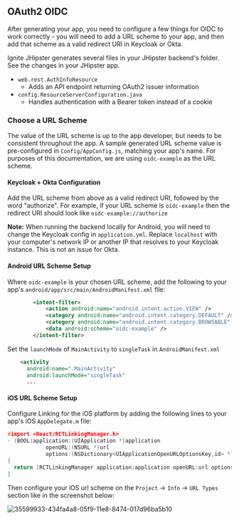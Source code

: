 ## OAuth2 OIDC

After generating your app, you need to configure a few things for OIDC to work correctly - you will need to add a URL 
scheme to your app, and then add that scheme as a valid redirect URI in Keycloak or Okta.


Ignite JHipster generates several files in your JHipster backend's folder.  See the changes in your JHipster app.
- `web.rest.AuthInfoResource`
  - Adds an API endpoint returning OAuth2 issuer information
- `config.ResourceServerConfiguration.java` 
  - Handles authentication with a Bearer token instead of a cookie
   
   
### Choose a URL Scheme
The value of the URL scheme is up to the app developer, but needs to be consistent throughout the app.  A sample generated URL scheme value is pre-configured in 
`Config/AppConfig.js`,  matching your app's name.  For purposes of this documentation, we are using `oidc-example` as the URL scheme.


#### Keycloak + Okta Configuration
Add the URL scheme from above as a valid redirect URI, followed by the word "authorize".  For example, if your URL scheme is `oidc-example` then the redirect URI
 should look like `oidc-example://authorize`

**Note:** When running the backend locally for Android, you will need to change the Keycloak config in `application.yml`.  Replace `localhost` with your computer's network IP or another IP that resolves to your Keycloak instance.  This is not an issue for Okta.

#### Android URL Scheme Setup
Where `oidc-example` is your chosen URL scheme, add the following to your app's `android/app/src/main/AndroidManifest.xml` file:
```xml
        <intent-filter>
            <action android:name="android.intent.action.VIEW" />
            <category android:name="android.intent.category.DEFAULT" />
            <category android:name="android.intent.category.BROWSABLE" />
            <data android:scheme="oidc-example" />
        </intent-filter>
```

Set the `launchMode` of `MainActivity` to `singleTask` in `AndroidManifest.xml`

```xml
    <activity
      android:name=".MainActivity"
      android:launchMode="singleTask"
      ...
```

#### iOS URL Scheme Setup
Configure Linking for the iOS platform by adding the following lines to your app's iOS `AppDelegate.m` file:

```c
#import <React/RCTLinkingManager.h>
- (BOOL)application:(UIApplication *)application
            openURL:(NSURL *)url
            options:(NSDictionary<UIApplicationOpenURLOptionsKey,id> *)options
{
  return [RCTLinkingManager application:application openURL:url options:options];
}
```
Then configure your iOS url scheme on the `Project` -> `Info` -> `URL Types` section like in the screenshot below:

![35599933-434fa4a8-05f9-11e8-8474-017d96ba5b10](https://user-images.githubusercontent.com/4294623/35661218-b5d2694e-06de-11e8-8cbb-bab63213f790.png)
